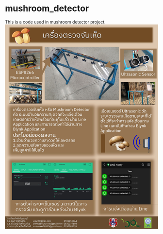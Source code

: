 # mushroom_detector
This is a code used in mushroom detector project.
![Alt text](Poster_small.jpg?raw=true "Title")
